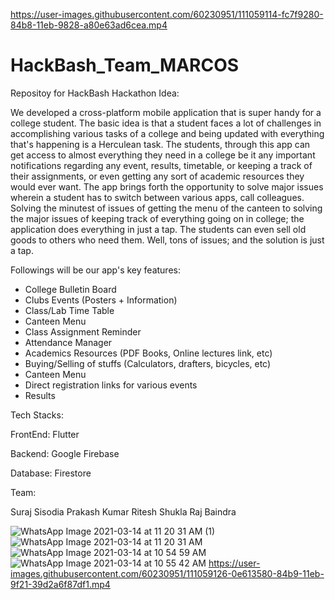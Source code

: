 
https://user-images.githubusercontent.com/60230951/111059114-fc7f9280-84b8-11eb-9828-a80e63ad6cea.mp4

# HackBash_Team_MARCOS
Repositoy for HackBash Hackathon
Idea:

We developed a cross-platform mobile application that is super handy for a college student. The basic idea is that a student faces a lot of challenges in accomplishing various tasks of a college and being updated with everything that's happening is a Herculean task. The students, through this app can get access to almost everything they need in a college be it any important notifications regarding any event, results, timetable, or keeping a track of their assignments, or even getting any sort of academic resources they would ever want. The app brings forth the opportunity to solve major issues wherein a student has to switch between various apps, call colleagues. Solving the minutest of issues of getting the menu of the canteen to solving the major issues of keeping track of everything going on in college; the application does everything in just a tap. The students can even sell old goods to others who need them. Well, tons of issues; and the solution is just a tap.

Followings will be our app's key features:
- College Bulletin Board
- Clubs Events (Posters + Information)
- Class/Lab Time Table
- Canteen Menu
- Class Assignment Reminder
- Attendance Manager
- Academics Resources (PDF Books, Online lectures link, etc)
- Buying/Selling of stuffs (Calculators, drafters, bicycles, etc)
- Canteen Menu
- Direct registration links for various events
- Results

Tech Stacks:

FrontEnd: Flutter

Backend: Google Firebase

Database: Firestore

Team:

Suraj Sisodia
Prakash Kumar
Ritesh Shukla
Raj Baindra


![WhatsApp Image 2021-03-14 at 11 20 31 AM (1)](https://user-images.githubusercontent.com/60230951/111058999-56cc2380-84b8-11eb-8feb-89e3d7568e55.jpeg)
![WhatsApp Image 2021-03-14 at 11 20 31 AM](https://user-images.githubusercontent.com/60230951/111059052-a3affa00-84b8-11eb-9601-105c9e9b1810.jpeg)
![WhatsApp Image 2021-03-14 at 10 54 59 AM](https://user-images.githubusercontent.com/60230951/111059062-b9252400-84b8-11eb-9e27-dc6a6bd38c5c.jpeg)
![WhatsApp Image 2021-03-14 at 10 55 42 AM](https://user-images.githubusercontent.com/60230951/111059077-cd692100-84b8-11eb-9b6a-7ea03c99c1f2.jpeg)
https://user-images.githubusercontent.com/60230951/111059126-0e613580-84b9-11eb-9f21-39d2a6f87df1.mp4

